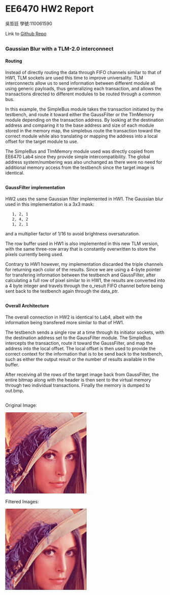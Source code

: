 # EE6470 HW2 Report
吳哲廷 學號:110061590

Link to [Github Repo](https://github.com/alvinpolardog/EE6470_hw2_TLM_gaussian_blur)
##

### Gaussian Blur with a TLM-2.0 interconnect

#### Routing

Instead of directly routing the data through FIFO channels similar to that of HW1, TLM sockets are used this time to improve
universality. TLM interconnects allow us to send information between different module all using generic payloads, thus generalizing
each transaction, and allows the transactions directed to different modules to be routed through a common bus.

In this example, the SimpleBus module takes the transaction initiated by the testbench, and route it toward either the GaussFilter or the
TlmMemory module depending on the transaction address. By looking at the destination address and comparing it to the base address and size
of each module stored in the memory map, the simplebus route the transaction toward the correct module while also translating or mapping the 
address into a local offset for the target module to use.

The SimpleBus and TlmMemory module used was directly copied from EE6470 Lab4 since they provide simple intercompatibility. The global address
system/numbering was also unchanged as there were no need for additional memory access from the testbench since the target image is identical.

##  
##  

#### GaussFilter implementation
HW2 uses the same Gaussian filter implemented in HW1. The Gaussian blur used in this implementation is a 3x3 mask:
 ```
    1, 2, 1
    2, 4, 2
    1, 2, 1
```
and a multiplier factor of 1/16 to avoid brightness oversaturation.

The row buffer used in HW1 is also implemented in this new TLM version, with the same three-row array that is constantly overwritten to store 
the pixels currently being used.

Contrary to HW1 however, my implementation discarded the triple channels for returning each color of the results. Since we are using a 4-byte pointer
for transfering information between the testbench and GaussFilter, after calculating a full row of pixel similar to in HW1, the results are converted 
into a 4 byte integer and travels through the o_result FIFO channel before being sent back to the testbench again through the data_ptr.

##  
## 

#### Overall Architecture
The overall connection in HW2 is identical to Lab4, albeit with the information being transfered more similar to that of HW1.

The testbench sends a single row at a time through its initiator sockets, with the destination address set to the GaussFilter module. The SimpleBus intercepts
the transaction, route it toward the GaussFilter, and map the address into the local offset. The local offset is then used to provide the correct context
for the information that is to be send back to the testbench, such as either the output result or the number of results available in the buffer.

After receiving all the rows of the target image back from GaussFilter, the entire bitmap along with the header is then sent to the virtual memory through two
individual transactions. Finally the memory is dumped to out.bmp.

##  
## 


Original Image:

![original image](https://github.com/alvinpolardog/EE6470_hw2_TLM_gaussian_blur/blob/main/lena_std_short.bmp)

Filtered Images:

![filtered image](https://github.com/alvinpolardog/EE6470_hw2_TLM_gaussian_blur/blob/main/out.bmp)
